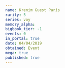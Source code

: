```yaml
---
name: Krenim Guest Paris
rarity: 5
series: voy
memory_alpha:
bigbook_tier: -1
events: 0
in_portal: true
date: 04/04/2019
obtained: Event
mega: true
published: true
---
```



